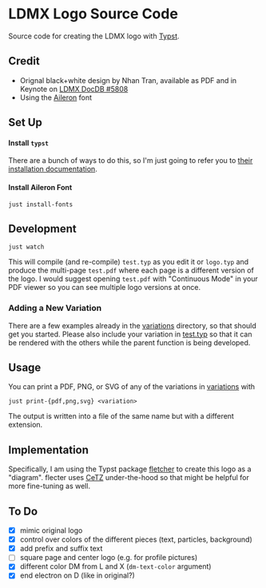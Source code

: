 # LDMX Logo Source Code
Source code for creating the LDMX logo with [Typst](https://typst.app/docs/).

## Credit
- Orignal black+white design by Nhan Tran, available as PDF and in Keynote on [LDMX DocDB #5808](https://projects-docdb.fnal.gov/cgi-bin/private/ShowDocument?docid=5808)
- Using the [Aileron](https://www.fontsquirrel.com/fonts/aileron?filter%5Bfamily_size%5D=12) font

## Set Up

#### Install `typst`
There are a bunch of ways to do this, so I'm just going to refer you to
[their installation documentation](https://github.com/typst/typst?tab=readme-ov-file#installation).

#### Install Aileron Font
```
just install-fonts
```

## Development
```
just watch
```
This will compile (and re-compile) `test.typ` as you edit it or `logo.typ` and produce
the multi-page `test.pdf` where each page is a different version of the logo.
I would suggest opening `test.pdf` with "Continuous Mode" in your PDF viewer so you can
see multiple logo versions at once.

### Adding a New Variation
There are a few examples already in the [variations](variations) directory,
so that should get you started. Please also include your variation in [test.typ](test.typ)
so that it can be rendered with the others while the parent function is being developed.

## Usage
You can print a PDF, PNG, or SVG of any of the variations in [variations](variations) with
```
just print-{pdf,png,svg} <variation>
```
The output is written into a file of the same name but with a different extension.

## Implementation
Specifically, I am using the Typst package [fletcher](https://typst.app/universe/package/fletcher/)
to create this logo as a "diagram". flecter uses [CeTZ](https://typst.app/universe/package/cetz/)
under-the-hood so that might be helpful for more fine-tuning as well.

## To Do
- [x] mimic original logo
- [x] control over colors of the different pieces (text, particles, background)
- [x] add prefix and suffix text
- [ ] square page and center logo (e.g. for profile pictures)
- [x] different color DM from L and X (`dm-text-color` argument)
- [x] end electron on D (like in original?)
